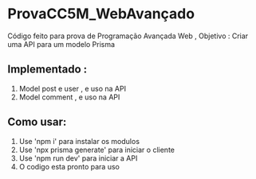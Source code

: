 # ProvaCC5M_WebAvançado
Código feito para prova de Programação Avançada Web , Objetivo : Criar uma API para um modelo Prisma

## Implementado :
1. Model post e user , e uso na API
2. Model comment , e uso na API

## Como usar:
1. Use 'npm i' para instalar os modulos
2. Use 'npx prisma generate' para iniciar o cliente 
3. Use 'npm run dev' para iniciar a API
4. O codigo esta pronto para uso
